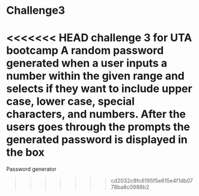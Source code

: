 # Challenge3
<<<<<<< HEAD
challenge 3 for UTA bootcamp 
A random password generated when a user inputs a number within the given range and selects if they want to include upper case, lower case, special characters, and numbers.
After the users goes through the prompts the generated password is displayed in the box
=======
Password generator
>>>>>>> cd2032c8fc6195f5e615e4f1db0778ba8c0988b2
